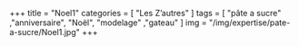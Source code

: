 +++
title = "Noel1"
categories = [ "Les Z’autres" ]
tags = [ "pâte a sucre" ,"anniversaire", "Noël", "modelage" ,"gateau" ]
img = "/img/expertise/pate-a-sucre/Noel1.jpg"
+++